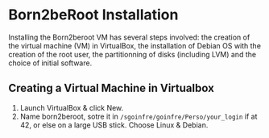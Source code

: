 # Born2beRoot Installation

Installing the Born2beroot VM has several steps involved: the creation of the virtual machine (VM) in VirtualBox, the installation of Debian OS with the creation of the root user, the partitionning of disks (including LVM) and the choice of initial software.

## Creating a Virtual Machine in Virtualbox

1. Launch VirtualBox & click New.
2. Name born2beroot, sotre it in `/sgoinfre/goinfre/Perso/your_login` if at 42, or else on a large USB stick. Choose Linux & Debian.
